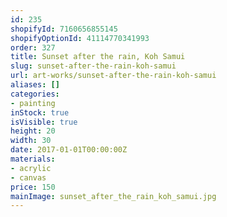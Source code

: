```yaml
---
id: 235
shopifyId: 7160656855145
shopifyOptionId: 41114770341993
order: 327
title: Sunset after the rain, Koh Samui
slug: sunset-after-the-rain-koh-samui
url: art-works/sunset-after-the-rain-koh-samui
aliases: []
categories:
- painting
inStock: true
isVisible: true
height: 20
width: 30
date: 2017-01-01T00:00:00Z
materials:
- acrylic
- canvas
price: 150
mainImage: sunset_after_the_rain_koh_samui.jpg
---
```

